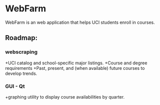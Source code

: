 # WebFarm
WebFarm is an web application that helps UCI students enroll in courses.

## Roadmap:

### webscraping

+UCI catalog and school-specific major listings.
+Course and degree requirements
+Past, present, and (when available) future courses to develop trends.

### GUI - Qt
	
+graphing utility to display course availabilities by quarter.
